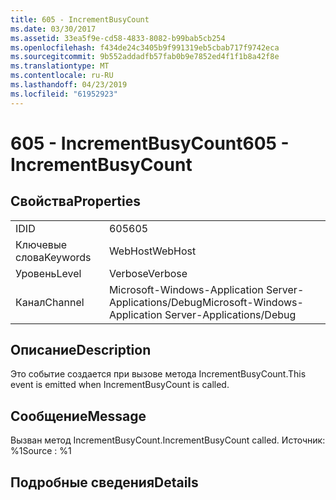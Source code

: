 ```yaml
---
title: 605 - IncrementBusyCount
ms.date: 03/30/2017
ms.assetid: 33ea5f9e-cd58-4833-8082-b99bab5cb254
ms.openlocfilehash: f434de24c3405b9f991319eb5cbab717f9742eca
ms.sourcegitcommit: 9b552addadfb57fab0b9e7852ed4f1f1b8a42f8e
ms.translationtype: MT
ms.contentlocale: ru-RU
ms.lasthandoff: 04/23/2019
ms.locfileid: "61952923"
---
```

# <a name="605---incrementbusycount"></a><span data-ttu-id="76daf-102">605 - IncrementBusyCount</span><span class="sxs-lookup"><span data-stu-id="76daf-102">605 - IncrementBusyCount</span></span>
## <a name="properties"></a><span data-ttu-id="76daf-103">Свойства</span><span class="sxs-lookup"><span data-stu-id="76daf-103">Properties</span></span>  
  
|||  
|-|-|  
|<span data-ttu-id="76daf-104">ID</span><span class="sxs-lookup"><span data-stu-id="76daf-104">ID</span></span>|<span data-ttu-id="76daf-105">605</span><span class="sxs-lookup"><span data-stu-id="76daf-105">605</span></span>|  
|<span data-ttu-id="76daf-106">Ключевые слова</span><span class="sxs-lookup"><span data-stu-id="76daf-106">Keywords</span></span>|<span data-ttu-id="76daf-107">WebHost</span><span class="sxs-lookup"><span data-stu-id="76daf-107">WebHost</span></span>|  
|<span data-ttu-id="76daf-108">Уровень</span><span class="sxs-lookup"><span data-stu-id="76daf-108">Level</span></span>|<span data-ttu-id="76daf-109">Verbose</span><span class="sxs-lookup"><span data-stu-id="76daf-109">Verbose</span></span>|  
|<span data-ttu-id="76daf-110">Канал</span><span class="sxs-lookup"><span data-stu-id="76daf-110">Channel</span></span>|<span data-ttu-id="76daf-111">Microsoft-Windows-Application Server-Applications/Debug</span><span class="sxs-lookup"><span data-stu-id="76daf-111">Microsoft-Windows-Application Server-Applications/Debug</span></span>|  
  
## <a name="description"></a><span data-ttu-id="76daf-112">Описание</span><span class="sxs-lookup"><span data-stu-id="76daf-112">Description</span></span>  
 <span data-ttu-id="76daf-113">Это событие создается при вызове метода IncrementBusyCount.</span><span class="sxs-lookup"><span data-stu-id="76daf-113">This event is emitted when IncrementBusyCount is called.</span></span>  
  
## <a name="message"></a><span data-ttu-id="76daf-114">Сообщение</span><span class="sxs-lookup"><span data-stu-id="76daf-114">Message</span></span>  
 <span data-ttu-id="76daf-115">Вызван метод IncrementBusyCount.</span><span class="sxs-lookup"><span data-stu-id="76daf-115">IncrementBusyCount called.</span></span> <span data-ttu-id="76daf-116">Источник: %1</span><span class="sxs-lookup"><span data-stu-id="76daf-116">Source : %1</span></span>  
  
## <a name="details"></a><span data-ttu-id="76daf-117">Подробные сведения</span><span class="sxs-lookup"><span data-stu-id="76daf-117">Details</span></span>
